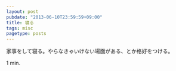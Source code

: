 ```yaml
---
layout: post
pubdate: "2013-06-10T23:59:59+09:00"
title: 寝る
tags: misc
pagetype: posts
---
```

家事をして寝る。やらなきゃいけない場面がある、とか格好をつける。

1 min.
